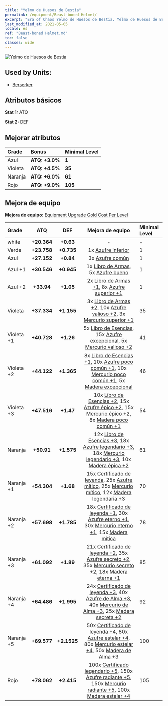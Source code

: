 ```yaml
---
title: "Yelmo de Huesos de Bestia"
permalink: /equipment/Beast-boned Helmet/
excerpt: "Era of Chaos Yelmo de Huesos de Bestia. Yelmo de Huesos de Bestia"
last_modified_at: 2021-05-05
locale: es
ref: "Beast-boned Helmet.md"
toc: false
classes: wide
---
```


  ![Yelmo de Huesos de Bestia](/images/e/e_4083.png)

## Used by Units:

* [Berserker](/es/units/Berserker/) 


## Atributos básicos
 **Stat 1:** ATQ

 **Stat 2:** DEF

## Mejorar atributos

  |     Grade    |   Bonus | Minimal Level | 
  |:-------------|:--------|:--------------| 
  | Azul | **ATQ: +3.0%** | **1** | 
  | Violeta | **ATQ: +4.5%** | **35** | 
  | Naranja | **ATQ: +6.0%** | **61** | 
  | Rojo | **ATQ: +9.0%** | **105** | 


## Mejora de equipo
 **Mejora de equipo:** [Equipment Upgrade Gold Cost Per Level](/equipment/EquipmentUpgradeCostPerLevel/) 

  |          Grade      | ATQ | DEF | Mejora de equipo | Minimal Level |
  |:--------------------|:---------:|:---------:|:----------------:|:--------------|
  | white | **+20.364** | **+0.63** | - | - |
  | Verde | **+23.758** | **+0.735** | 1x [Azufre inferior](/ItemsES/mat_3/) | 1 |
  | Azul | **+27.152** | **+0.84** | 3x [Azufre común](/ItemsES/mat_9/) | 1 |
  | Azul +1 | **+30.546** | **+0.945** | 1x [Libro de Armas](/ItemsES/mat_18/), 5x [Azufre bueno](/ItemsES/mat_15/) | 1 |
  | Azul +2 | **+33.94** | **+1.05** | 2x [Libro de Armas +1](/ItemsES/mat_25/), 8x [Azufre superior +1](/ItemsES/mat_22/) | 1 |
  | Violeta | **+37.334** | **+1.155** | 3x [Libro de Armas +2](/ItemsES/mat_32/), 10x [Azufre valioso +2](/ItemsES/mat_29/), 3x [Mercurio superior +1](/ItemsES/mat_21/) | 35 |
  | Violeta +1 | **+40.728** | **+1.26** | 5x [Libro de Esencias](/ItemsES/mat_39/), 15x [Azufre excepcional](/ItemsES/mat_36/), 5x [Mercurio valioso +2](/ItemsES/mat_28/) | 41 |
  | Violeta +2 | **+44.122** | **+1.365** | 8x [Libro de Esencias +1](/ItemsES/mat_46/), 10x [Azufre poco común +1](/ItemsES/mat_43/), 10x [Mercurio poco común +1](/ItemsES/mat_42/), 5x [Madera excepcional](/ItemsES/mat_34/) | 46 |
  | Violeta +3 | **+47.516** | **+1.47** | 10x [Libro de Esencias +2](/ItemsES/mat_53/), 15x [Azufre épico +2](/ItemsES/mat_50/), 15x [Mercurio épico +2](/ItemsES/mat_49/), 8x [Madera poco común +1](/ItemsES/mat_41/) | 54 |
  | Naranja | **+50.91** | **+1.575** | 12x [Libro de Esencias +3](/ItemsES/mat_60/), 18x [Azufre legendario +3](/ItemsES/mat_57/), 18x [Mercurio legendario +3](/ItemsES/mat_56/), 10x [Madera épica +2](/ItemsES/mat_48/) | 61 |
  | Naranja +1 | **+54.304** | **+1.68** | 15x [Certificado de leyenda](/ItemsES/mat_67/), 25x [Azufre mítico](/ItemsES/mat_64/), 25x [Mercurio mítico](/ItemsES/mat_63/), 12x [Madera legendaria +3](/ItemsES/mat_55/) | 70 |
  | Naranja +2 | **+57.698** | **+1.785** | 18x [Certificado de leyenda +1](/ItemsES/mat_74/), 30x [Azufre eterno +1](/ItemsES/mat_71/), 30x [Mercurio eterno +1](/ItemsES/mat_70/), 15x [Madera mítica](/ItemsES/mat_62/) | 78 |
  | Naranja +3 | **+61.092** | **+1.89** | 21x [Certificado de leyenda +2](/ItemsES/mat_81/), 35x [Azufre secreto +2](/ItemsES/mat_78/), 35x [Mercurio secreto +2](/ItemsES/mat_77/), 18x [Madera eterna +1](/ItemsES/mat_69/) | 85 |
  | Naranja +4 | **+64.486** | **+1.995** | 24x [Certificado de leyenda +3](/ItemsES/mat_88/), 40x [Azufre de Alma +3](/ItemsES/mat_85/), 40x [Mercurio de Alma +3](/ItemsES/mat_84/), 25x [Madera secreta +2](/ItemsES/mat_76/) | 92 |
  | Naranja +5 | **+69.577** | **+2.1525** | 50x [Certificado de leyenda +4](/ItemsES/mat_95/), 80x [Azufre estelar +4](/ItemsES/mat_92/), 80x [Mercurio estelar +4](/ItemsES/mat_91/), 50x [Madera de Alma +3](/ItemsES/mat_83/) | 100 |
  | Rojo | **+78.062** | **+2.415** | 100x [Certificado legendario +5](/ItemsES/mat_102/), 150x [Azufre radiante +5](/ItemsES/mat_99/), 150x [Mercurio radiante +5](/ItemsES/mat_98/), 100x [Madera estelar +4](/ItemsES/mat_90/) | 105 |


